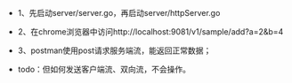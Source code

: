 - 1、先启动server/server.go，再启动server/httpServer.go
- 2、在chrome浏览器中访问http://localhost:9081/v1/sample/add?a=2&b=4
- 3、postman使用post请求服务端流，能返回正常数据；

- todo：但如何发送客户端流、双向流，不会操作。
